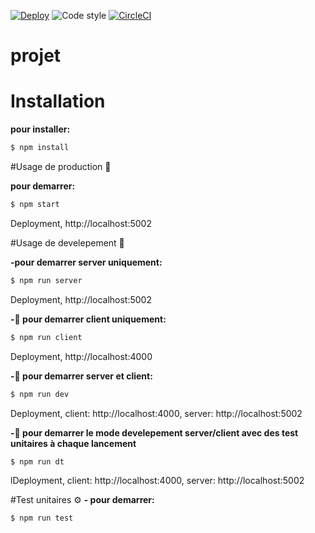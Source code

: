 [![Deploy](https://www.herokucdn.com/deploy/button.png)](https://heroku.com/deploy)
![Code style](https://img.shields.io/badge/code_style-prettier-ff69b4.svg)
[![CircleCI](https://circleci.com/gh/andresvcc/ademag/tree/master.svg?style=svg)](https://circleci.com/gh/andresvcc/ademag/tree/master)

#  projet

# Installation
**pour installer:**
```bash
$ npm install
```

#Usage de production 🚀

**pour demarrer:**
```bash
$ npm start
```
Deployment, http://localhost:5002


#Usage de develepement 🔧

**-pour demarrer server uniquement:** 
```bash
$ npm run server
```
Deployment, http://localhost:5002

**-📌 pour demarrer client uniquement:**
```bash
$ npm run client
```
Deployment, http://localhost:4000

**-📌 pour demarrer server et client:**
```bash
$ npm run dev
```
Deployment, client: http://localhost:4000, server: http://localhost:5002

**-📌 pour demarrer le mode develepement server/client avec des test unitaires à chaque lancement**
```bash
$ npm run dt
```
lDeployment, client: http://localhost:4000, server: http://localhost:5002 


#Test unitaires ⚙
**- pour demarrer:**
```bash
$ npm run test
```
